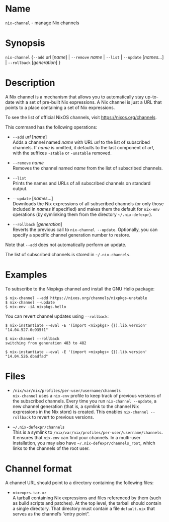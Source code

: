 # Name

`nix-channel` - manage Nix channels

# Synopsis

`nix-channel` {`--add` url [*name*] | `--remove` *name* | `--list` | `--update` [*names…*] | `--rollback` [*generation*] }

# Description

A Nix channel is a mechanism that allows you to automatically stay
up-to-date with a set of pre-built Nix expressions. A Nix channel is
just a URL that points to a place containing a set of Nix expressions.

To see the list of official NixOS channels, visit
<https://nixos.org/channels>.

This command has the following operations:

  - `--add` *url* \[*name*\]  
    Adds a channel named *name* with URL *url* to the list of subscribed
    channels. If *name* is omitted, it defaults to the last component of
    *url*, with the suffixes `-stable` or `-unstable` removed.

  - `--remove` *name*  
    Removes the channel named *name* from the list of subscribed
    channels.

  - `--list`  
    Prints the names and URLs of all subscribed channels on standard
    output.

  - `--update` \[*names*…\]  
    Downloads the Nix expressions of all subscribed channels (or only
    those included in *names* if specified) and makes them the default
    for `nix-env` operations (by symlinking them from the directory
    `~/.nix-defexpr`).

  - `--rollback` \[*generation*\]  
    Reverts the previous call to `nix-channel
                    --update`. Optionally, you can specify a specific channel generation
    number to restore.

Note that `--add` does not automatically perform an update.

The list of subscribed channels is stored in `~/.nix-channels`.

# Examples

To subscribe to the Nixpkgs channel and install the GNU Hello package:

```console
$ nix-channel --add https://nixos.org/channels/nixpkgs-unstable
$ nix-channel --update
$ nix-env -iA nixpkgs.hello
```

You can revert channel updates using `--rollback`:

```console
$ nix-instantiate --eval -E '(import <nixpkgs> {}).lib.version'
"14.04.527.0e935f1"

$ nix-channel --rollback
switching from generation 483 to 482

$ nix-instantiate --eval -E '(import <nixpkgs> {}).lib.version'
"14.04.526.dbadfad"
```

# Files

  - `/nix/var/nix/profiles/per-user/username/channels`  
    `nix-channel` uses a `nix-env` profile to keep track of previous
    versions of the subscribed channels. Every time you run `nix-channel
    --update`, a new channel generation (that is, a symlink to the
    channel Nix expressions in the Nix store) is created. This enables
    `nix-channel --rollback` to revert to previous versions.

  - `~/.nix-defexpr/channels`  
    This is a symlink to
    `/nix/var/nix/profiles/per-user/username/channels`. It ensures that
    `nix-env` can find your channels. In a multi-user installation, you
    may also have `~/.nix-defexpr/channels_root`, which links to the
    channels of the root user.

# Channel format

A channel URL should point to a directory containing the following
files:

  - `nixexprs.tar.xz`  
    A tarball containing Nix expressions and files referenced by them
    (such as build scripts and patches). At the top level, the tarball
    should contain a single directory. That directory must contain a
    file `default.nix` that serves as the channel’s “entry point”.

